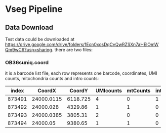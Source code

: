 # Vseg Pipeline

## Data Download
Test data could be downloaded at https://drive.google.com/drive/folders/1Ecn0xosDqCvQwRZSXn7aHEIOmWQm9wC6?usp=sharing. there are two files:

### OB36suniq.coord
it is a barcode list file, each row represents one barcode, coordinates, UMI counts, mitochondria counts and intro counts:

| index | CoordX  | CoordY  | UMIcounts  | mtCounts  |  intronCounts  |
|---|---|---|---|---|---|
| 873491 | 24000.0115 | 6118.725 | 4 | 0 | 1 |
| 873492 | 24000.028 | 4329.86 | 1 | 1 | 0 |
| 873493 | 24000.0385 | 3805.31 | 2 | 0 | 0 |
| 873494 | 24000.05 | 9380.65 | 1 | 1 | 0 |


